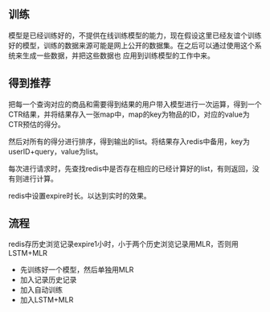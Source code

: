 ## 训练

模型是已经训练好的，不提供在线训练模型的能力，现在假设这里已经友谊个训练好的模型，训练的数据来源可能是网上公开的数据集。在之后可以通过使用这个系统来生成一些数据，并把这些数据也 应用到训练模型的工作中来。



## 得到推荐

把每一个查询对应的商品和需要得到结果的用户带入模型进行一次运算，得到一个CTR结果，并将结果存入一张map中，map的key为物品的ID，对应的value为CTR预估的得分。

然后对所有的得分进行排序，得到输出的list。将结果存入redis中备用，key为userID+query，value为list。

每次进行请求时，先查找redis中是否存在相应的已经计算好的list，有则返回，没有则进行计算。

redis中设置expire时长。以达到实时的效果。

## 流程

redis存历史浏览记录expire1小时，小于两个历史浏览记录用MLR，否则用LSTM+MLR

- 先训练好一个模型，然后单独用MLR
- 加入记录历史记录
- 加入自动训练
- 加入LSTM+MLR
